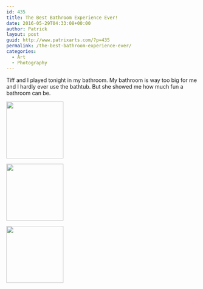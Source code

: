 ```yaml
---
id: 435
title: The Best Bathroom Experience Ever!
date: 2016-05-29T04:33:08+00:00
author: Patrick
layout: post
guid: http://www.patrixarts.com/?p=435
permalink: /the-best-bathroom-experience-ever/
categories:
  - Art
  - Photography
---
```

Tiff and I played tonight in my bathroom. My bathroom is way too big for me and I hardly ever use the bathtub. But she showed me how much fun a bathroom can be.

<div id='gallery-33' class='gallery galleryid-435 gallery-columns-3 gallery-size-thumbnail'>
  <dl class='gallery-item'>
    <dt class='gallery-icon portrait'>
      <a href='http://www.patrixarts.com/wp-content/uploads/2016/05/Tiff-shower-2.jpg'><img width="150" height="150" src="http://www.patrixarts.com/wp-content/uploads/2016/05/Tiff-shower-2-150x150.jpg" class="attachment-thumbnail size-thumbnail" alt="" srcset="http://www.patrixarts.com/wp-content/uploads/2016/05/Tiff-shower-2-150x150.jpg 150w, http://www.patrixarts.com/wp-content/uploads/2016/05/Tiff-shower-2-180x180.jpg 180w, http://www.patrixarts.com/wp-content/uploads/2016/05/Tiff-shower-2-300x300.jpg 300w, http://www.patrixarts.com/wp-content/uploads/2016/05/Tiff-shower-2-600x600.jpg 600w" sizes="(max-width: 150px) 100vw, 150px" /></a>
    </dt>
  </dl>
  
  <dl class='gallery-item'>
    <dt class='gallery-icon landscape'>
      <a href='http://www.patrixarts.com/wp-content/uploads/2016/05/Tiff-bathfun.jpg'><img width="150" height="150" src="http://www.patrixarts.com/wp-content/uploads/2016/05/Tiff-bathfun-150x150.jpg" class="attachment-thumbnail size-thumbnail" alt="" srcset="http://www.patrixarts.com/wp-content/uploads/2016/05/Tiff-bathfun-150x150.jpg 150w, http://www.patrixarts.com/wp-content/uploads/2016/05/Tiff-bathfun-180x180.jpg 180w, http://www.patrixarts.com/wp-content/uploads/2016/05/Tiff-bathfun-300x300.jpg 300w, http://www.patrixarts.com/wp-content/uploads/2016/05/Tiff-bathfun-600x600.jpg 600w" sizes="(max-width: 150px) 100vw, 150px" /></a>
    </dt>
  </dl>
  
  <dl class='gallery-item'>
    <dt class='gallery-icon portrait'>
      <a href='http://www.patrixarts.com/wp-content/uploads/2016/05/Tiff-shower.jpg'><img width="150" height="150" src="http://www.patrixarts.com/wp-content/uploads/2016/05/Tiff-shower-150x150.jpg" class="attachment-thumbnail size-thumbnail" alt="" srcset="http://www.patrixarts.com/wp-content/uploads/2016/05/Tiff-shower-150x150.jpg 150w, http://www.patrixarts.com/wp-content/uploads/2016/05/Tiff-shower-180x180.jpg 180w, http://www.patrixarts.com/wp-content/uploads/2016/05/Tiff-shower-300x300.jpg 300w, http://www.patrixarts.com/wp-content/uploads/2016/05/Tiff-shower-600x600.jpg 600w" sizes="(max-width: 150px) 100vw, 150px" /></a>
    </dt>
  </dl>
  
  <br style="clear: both" />
</div>